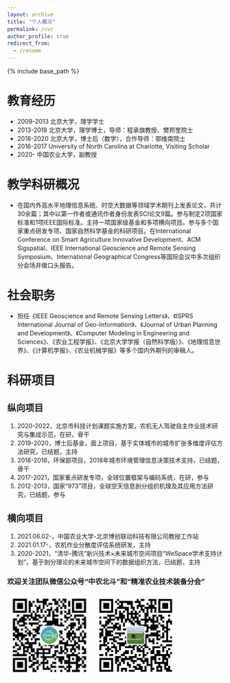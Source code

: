```yaml
---
layout: archive
title: "个人概况"
permalink: /cv/
author_profile: true
redirect_from:
  - /resume
---
```


{% include base_path %}

教育经历
======
* 2009-2013 北京大学，理学学士
* 2013-2018 北京大学，理学博士，导师：程承旗教授、樊邦奎院士
* 2018-2020 北京大学，博士后（数学），合作导师：鄂维南院士
* 2016-2017 University of North Carolina at Charlotte, Visiting Scholar
* 2020-   中国农业大学，副教授

  
教学科研概况
======
* 在国内外高水平地理信息系统、时空大数据等领域学术期刊上发表论文，共计30余篇；其中以第一作者或通讯作者身份发表SCI论文9篇。参与制定2项国家标准和1项IEEE国际标准。主持一项国家级基金和多项横向项目。参与多个国家重点研发专项、国家自然科学基金的科研项目。在International Conference on Smart Agriculture Innovative Development、ACM Sigspatial、IEEE International Geoscience and Remote Sensing Symposium、International Geographical Congress等国际会议中多次组织分会场并做口头报告。



社会职务
======

* 担任《IEEE Geoscience and Remote Sensing Letters》、《ISPRS International Journal of Geo-Information》、《Journal of Urban Planning and Development》、《Computer Modeling in Engineering and Sciences》、《农业工程学报》、《北京大学学报（自然科学版）》、《地理信息世界》、《计算机学报》、《农业机械学报》等多个国内外期刊的审稿人。





科研项目
======
## 纵向项目

  1. 2020-2022，北京市科技计划课题实施方案，农机无人驾驶自主作业技术研究与集成示范，在研，骨干   
  2. 2019-2020，博士后基金，面上项目，基于实体城市的城市扩张多维度评估方法研究，已结题，主持  
  3. 2018-2018，环保部项目，2018年城市环境管理信息决策技术支持，已结题，骨干  
  4. 2017-2021，国家重点研发专项，全球位置框架与编码系统，在研，参与  
  5. 2012-2013，国家“973”项目，全球空天信息剖分组织机理及其应用方法研究，已结题，参与

## 横向项目

  1. 2021.06.02-，中国农业大学-北京博创联动科技有限公司教授工作站   
  2. 2021.01.17-，农机作业分散度评估系统研发，主持
  3. 2020-2021，“清华-腾讯”新兴技术×未来城市空间项目“WeSpace学术支持计划”，基于剖分理论的未来城市空间下的数据组织方法，已结题，主持  
  
  
### 欢迎关注团队微信公众号“中农北斗”和“精准农业技术装备分会”
![avatar](/images/中农北斗.jpg)
![avatar](/images/精准农业技术装备分会.jpg)


